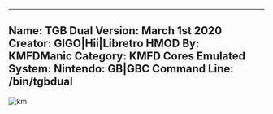 -----------------------
Name: TGB Dual
Version: March 1st 2020
Creator: GIGO|Hii|Libretro
HMOD By: KMFDManic
Category: KMFD Cores
Emulated System: Nintendo: GB|GBC
Command Line: /bin/tgbdual
-----------------------
![km](https://i.imgur.com/xZsgrsU.png)
